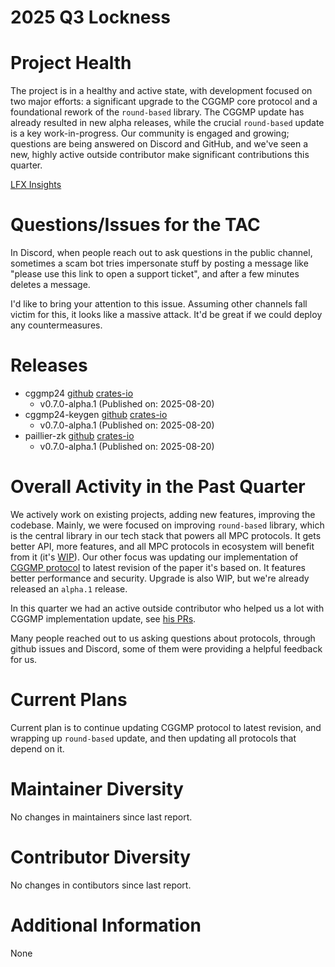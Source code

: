 [//]: # (SPDX-License-Identifier: CC-BY-4.0)

# 2025 Q3 Lockness

# Project Health

The project is in a healthy and active state, with development focused on two major efforts: a significant upgrade to the CGGMP core protocol and a foundational rework of the `round-based` library. The CGGMP update has already resulted in new alpha releases, while the crucial `round-based` update is a key work-in-progress. Our community is engaged and growing; questions are being answered on Discord and GitHub, and we've seen a new, highly active outside contributor make significant contributions this quarter.

[LFX Insights](https://insights.linuxfoundation.org/project/lockness/repository/lfdt-lockness)

# Questions/Issues for the TAC

In Discord, when people reach out to ask questions in the public channel, sometimes a scam bot tries impersonate stuff by posting a message like "please use this link to open a support ticket", and after a few minutes deletes a message. 

I'd like to bring your attention to this issue. Assuming other channels fall victim for this, it looks like a massive attack. It'd be great if we could deploy any countermeasures.

# Releases

* cggmp24 [github](https://github.com/LFDT-Lockness/cggmp21) [crates-io](https://crates.io/crates/cggmp24/0.7.0-alpha.1)
  * v0.7.0-alpha.1 (Published on: 2025-08-20)
* cggmp24-keygen [github](https://github.com/LFDT-Lockness/cggmp21) [crates-io](https://crates.io/crates/cggmp24-keygen/0.7.0-alpha.1)
  * v0.7.0-alpha.1 (Published on: 2025-08-20)
* paillier-zk [github](https://github.com/LFDT-Lockness/cggmp21) [crates-io](https://crates.io/crates/paillier-zk)
  * v0.7.0-alpha.1 (Published on: 2025-08-20)

# Overall Activity in the Past Quarter

We actively work on existing projects, adding new features, improving the codebase. Mainly, we were focused on improving `round-based` library, which is the central library in our tech stack that powers all MPC protocols. It gets better API, more features, and all MPC protocols in ecosystem will benefit from it (it's [WIP](https://github.com/LFDT-Lockness/round-based/pull/17)). Our other focus was updating our implementation of [CGGMP protocol](https://github.com/LFDT-Lockness/cggmp21) to latest revision of the paper it's based on. It features better performance and security. Upgrade is also WIP, but we're already released an `alpha.1` release.

In this quarter we had an active outside contributor who helped us a lot with CGGMP implementation update, see [his PRs](https://github.com/LFDT-Lockness/cggmp21/pulls?q=is%3Apr%20is%3Aclosed%20author%3Ajfdreis).

Many people reached out to us asking questions about protocols, through github issues and Discord, some of them were providing a helpful feedback for us.

# Current Plans

Current plan is to continue updating CGGMP protocol to latest revision, and wrapping up `round-based` update, and then updating all protocols that depend on it.

# Maintainer Diversity

No changes in maintainers since last report.

# Contributor Diversity

No changes in contibutors since last report.

# Additional Information

None
